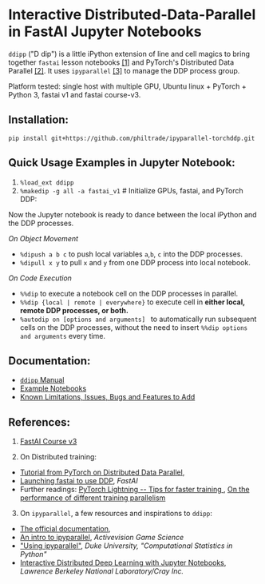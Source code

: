 # Interactive Distributed-Data-Parallel in FastAI Jupyter Notebooks

`ddipp` ("D dip") is a little iPython extension of line and cell magics to bring together `fastai` lesson notebooks [[1]](#course_v3) and PyTorch's Distributed Data Parallel [[2]](#pytorchddp).  It uses `ipyparallel` [[3]](#ipp) to manage the DDP process group. 

Platform tested: single host with multiple GPU, Ubuntu linux + PyTorch + Python 3, fastai v1 and fastai course-v3.


## Installation:

`pip install git+https://github.com/philtrade/ipyparallel-torchddp.git`

## Quick Usage Examples in Jupyter Notebook:

1. `%load_ext ddipp`
2. `%makedip -g all -a fastai_v1` # Initialize GPUs, fastai, and PyTorch DDP:  

Now the Jupyter notebook is ready to dance between the local iPython and the DDP processes.

*On Object Movement*
* `%dipush a b c` to push local variables `a`,`b`, `c` into the DDP processes.
* `%dipull x y` to pull `x` and `y` from one DDP process into local notebook.

*On Code Execution*
* `%%dip` to execute a notebook cell on the DDP processes in parallel.
* `%%dip {local | remote | everywhere}` to execute cell in **either local, remote DDP processes, or both.**
* `%autodip on [options and arguments] ` to automatically run subsequent cells on the DDP processes, without the need to insert `%%dip options and arguments` every time.


## Documentation:
* [`ddipp` Manual](Manual.md)
* [Example Notebooks](nbs/)
* [Known Limitations, Issues, Bugs and Features to Add](Issues.md)

## References:

1. <a name="course_v3"></a> [FastAI Course v3](https://course.fast.ai/)

2. <a name="pytorchddp"></a>On Distributed training:
* [Tutorial from PyTorch on Distributed Data Parallel](https://pytorch.org/tutorials/intermediate/ddp_tutorial.html), 
* [Launching fastai to use DDP](https://docs.fast.ai/distributed.html), *FastAI*
* Further readings: [PyTorch Lightning -- Tips for faster training ](https://towardsdatascience.com/9-tips-for-training-lightning-fast-neural-networks-in-pytorch-8e63a502f565), [On the performance of different training parallelism](http://www.telesens.co/2019/04/04/distributed-data-parallel-training-using-pytorch-on-aws/)


3. <a name="ipp"></a>On `ipyparallel`, a few resources and inspirations to `ddipp`:
* [The official documentation](https://ipyparallel.readthedocs.io/en/latest/intro.html),
* [An intro to ipyparallel](http://activisiongamescience.github.io/2016/04/19/IPython-Parallel-Introduction/), *Activevision Game Science*
* ["Using ipyparallel"](http://people.duke.edu/~ccc14/sta-663-2016/19C_IPyParallel.html), *Duke University, "Computational Statistics in Python"*
* [Interactive Distributed Deep Learning with Jupyter Notebooks](https://sc18.supercomputing.org/proceedings/tech_poster/poster_files/post206s2-file3.pdf), *Lawrence Berkeley National Laboratory/Cray Inc.*



